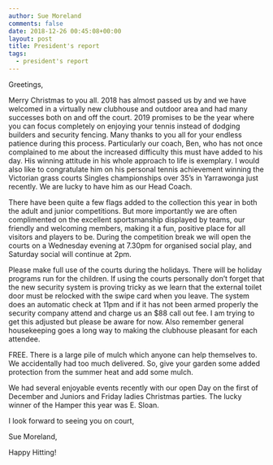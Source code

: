 ```yaml
---
author: Sue Moreland
comments: false
date: 2018-12-26 00:45:08+00:00
layout: post
title: President's report
tags:
  - president's report
---
```


Greetings,

Merry Christmas to you all. 2018 has almost passed us by and we have welcomed in a virtually new clubhouse and outdoor area and had many successes both on and off the court. 2019 promises to be the year where you can focus completely on enjoying your tennis instead of dodging builders and security fencing. Many thanks to you all for your endless patience during this process. Particularly our coach, Ben, who has not once complained to me about the increased difficulty this must have added to his day. His winning attitude in his whole approach to life is exemplary. I would also like to congratulate him on his personal tennis achievement winning the Victorian grass courts Singles championships over 35’s in Yarrawonga just recently. We are lucky to have him as our Head Coach.

There have been quite a few flags added to the collection this year in both the adult and junior competitions. But more importantly we are often complimented on the excellent sportsmanship displayed by teams, our friendly and welcoming members, making it a fun, positive place for all visitors and players to be. During the competition break we will open the courts on a Wednesday evening at 7.30pm for organised social play, and Saturday social will continue at 2pm.

Please make full use of the courts during the holidays. There will be holiday programs run for the children. If using the courts personally don’t forget that the new security system is proving tricky as we learn that the external toilet door must be relocked with the swipe card when you leave. The system does an automatic check at 11pm and if it has not been armed properly the security company attend and charge us an $88 call out fee. I am trying to get this adjusted but please be aware for now. Also remember general housekeeping goes a long way to making the clubhouse pleasant for each attendee.

FREE. There is a large pile of mulch which anyone can help themselves to. We accidentally had too much delivered. So, give your garden some added protection from the summer heat and add some mulch.

We had several enjoyable events recently with our open Day on the first of December and Juniors and Friday ladies Christmas parties. The lucky winner of the Hamper this year was E. Sloan.

I look forward to seeing you on court,

Sue Moreland,

Happy Hitting!

